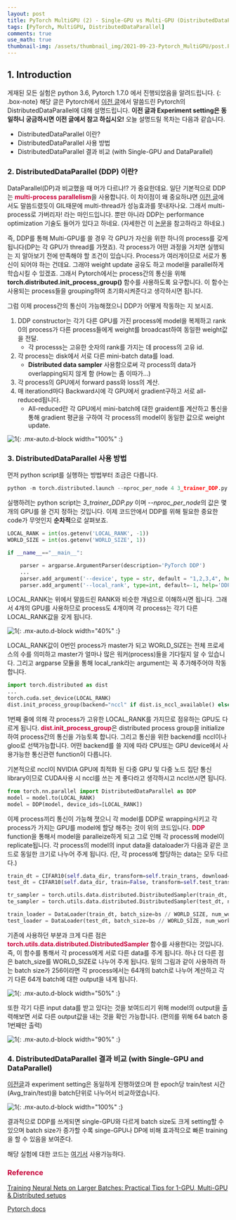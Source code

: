 ```yaml
---
layout: post
title: PyTorch MultiGPU (2) - Single-GPU vs Multi-GPU (DistributedDataParallel)
tags: [PyTorch, MultiGPU, DistributedDataParallel]
comments: true
use_math: true
thumbnail-img: /assets/thumbnail_img/2021-09-23-Pytorch_MultiGPU/post.PNG
---
```


## 1. Introduction
게재된 모든 실험은 python 3.6, Pytorch 1.7.0 에서 진행되었음을 알려드립니다. 
{: .box-note}
해당 글은 Pytorch에서 [이전 글](https://da2so.github.io/2021-09-23-Pytorch_MultiGPU/)에서 말씀드린 Pytorch의 DistributedDataParallel에 대해 설명드립니다.
**이전 글과 Experiment setting은 동일하니 궁금하시면 이전 글에서 참고 하십시오!**
오늘 설명드릴 목차는 다음과 같습니다.
 
- DistributedDataParallel 이란?
- DistributedDataParallel 사용 방법
- DistributedDataParallel 결과 비교 (with Single-GPU and DataParallel)

### 2. DistributedDataParallel (DDP) 이란?

DataParallel(DP)과 비교했을 때 머가 다르냐!? 가 중요한데요. 일단 기본적으로 DDP는 <span style="color:#C70039">**multi-process parallelism**</span>을 사용합니다.
이 차이점이 왜 중요하냐면 [이전 글](https://da2so.github.io/2021-09-23-Pytorch_MultiGPU/)에서도 말씀드렸듯이 GIL때문에 multi-thread가 성능효과를 못내자나요. 그래서 
multi-process로 가버리자! 라는 마인드입니다. 뿐만 아니라 DDP는 performance optimization 기술도 들어가 있다고 하네요. (자세한건 이 [논문](http://www.vldb.org/pvldb/vol13/p3005-li.pdf)을 참고하라고 하네요.)


즉, DDP를 통해 Multi-GPU를 쓸 경우 각 GPU가 자신을 위한 하나의 process를 갖게됩니다(DP는 각 GPU가 thread를 가졋죠). 각 process가 어떤 과정을 거치면 실행되는 지 알아보기 전에 만족해야 할 조건이 있습니다. Process가 여러개이므로 서로가 통신이 되어야 하는 건데요. 그래야 weight update 공유도 하고 model을 parallel하게 학습시킬 수 있겠죠. 그래서 Pytorch에서는 process간의 통신을 위해 **torch.distributed.init_process_group()** 함수를 사용하도록 요구합니다. 이 함수는 사용되는 process들을 grouping하여 초기화시켜준다고 생각하시면 됩니다.

그럼 이제 process간의 통신이 가능해졌으니 DDP가 어떻게 작동하는 지 보시죠.

1. DDP constructor는 각기 다른 GPU를 가진 process에 model을 복제하고 rank 0의 process가 다른 process들에게 weight를 broadcast하여 동일한 weight값을 전달.
    - 각 processs는 고유한 숫자의 rank를 가지는 데 process의 고유 id.
2. 각 process는 disk에서 서로 다른 mini-batch data를 load.
    - **Distributed data sampler** 사용함으로써 각 process의 data가 overlapping되지 않게 함 (How는 좀 이따가...)
3. 각 process의 GPU에서 forward pass와 loss의 계산.
4. 매 iterationd마다 Backward시에 각 GPU에서 gradient구하고 서로 all-reduced됩니다.
    - All-reduced란 각 GPU에서 mini-batch에 대한 graident를 계산하고 통신을 통해 gradient 평균을 구하여 각 process의 model이 동일한 값으로 weight update.


![1](https://da2so.github.io/assets/post_img/2021-10-01-Pytorch_MultiGPU2/1.png){: .mx-auto.d-block width="100%" :}

### 3. DistributedDataParallel 사용 방법

먼저 python script를 실행하는 방법부터 조금은 다릅니다.

```python
python -m torch.distributed.launch --nproc_per_node 4 3_trainer_DDP.py
```

실행하려는 python script는 *3_trainer_DDP.py* 이며 *--nproc_per_node*의 값은 몇 개의 GPU를 쓸 건지 정하는 것입니다.
이제 코드안에서 DDP를 위해 필요한 중요한 code가 무엇인지 **순차적**으로 살펴보죠.

```python
LOCAL_RANK = int(os.getenv('LOCAL_RANK', -1))  
WORLD_SIZE = int(os.getenv('WORLD_SIZE', 1))

if __name__=="__main__":

    parser = argparse.ArgumentParser(description='PyTorch DDP')
    ...
    parser.add_argument('--device', type = str, default = "1,2,3,4", help = 'cuda device, i.e. 0 or 0,1,2,3')
    parser.add_argument('--local_rank', type=int, default=-1, help='DDP parameter, do not modify')
```

LOCAL_RANK는 위에서 말씀드린 RANK와 비슷한 개념으로 이해하시면 됩니다. 그래서 4개의 GPU를 사용하므로 process도 4개이며 각 process는 각기 다른 LOCAL_RANK값을 갖게 됩니다.

![1](https://da2so.github.io/assets/post_img/2021-10-01-Pytorch_MultiGPU2/2.png){: .mx-auto.d-block width="40%" :}


LOCAL_RANK값이 0번인 process가 master가 되고 WORLD_SIZE는 전체 프로세스의 수를 의미하고 master가 얼마나 많은 워커(process)들을 기다릴지 알 수 있습니다. 그리고 argparse 모듈을 통해
local_rank라는 argument는 꼭 추가해주어야 작동합니다. 


```python
import torch.distributed as dist
...
torch.cuda.set_device(LOCAL_RANK)
dist.init_process_group(backend="nccl" if dist.is_nccl_available() else "gloo")
```

1번째 줄에 의해 각 process가 고유한 LOCAL_RANK를 가지므로 점유하는 GPU도 다르게 됩니다. <span style="color:#C70039">**dist.init_process_group**</span>은 
distributed process group을 initialize하여 process간의 통신을 가능토록 합니다. 그리고 통신을 위한 backend를 nccl이나 gloo로 선택가능합니다. 어떤 backend를 쓸 지에 따라
CPU또는 GPU device에서 사용가능한 통신관련 function이 다릅니다. 


기본적으로 nccl이 NVIDIA GPU에 최적화 된 다중 GPU 및 다중 노드 집단 통신 library이므로 CUDA사용 시 nccl를 쓰는 게 좋다라고 생각하시고 nccl쓰시면 됩니다. 

```python
from torch.nn.parallel import DistributedDataParallel as DDP
model = model.to(LOCAL_RANK)
model = DDP(model, device_ids=[LOCAL_RANK])
```

이제 process끼리 통신이 가능해 졋으니 각 model를 DDP로 wrapping시키고 각 process가 가지는 GPU를 model에 할당 해주는 것이 위의 코드입니다.
<span style="color:#C70039">**DDP**</span> function을 통해서 model을 paralleize하게 되고 그로 인해 각 process에 model이 replicate됩니다. 
각 process의 model의 input data을 dataloader가 다음과 같은 코드로 동일한 크기로 나누어 주게 됩니다. (단, 각 process에 할당하는 data는 모두 다르다.)

```python
train_dt = CIFAR10(self.data_dir, transform=self.train_trans, download=True)
test_dt = CIFAR10(self.data_dir, train=False, transform=self.test_trans, download=True)

tr_sampler = torch.utils.data.distributed.DistributedSampler(train_dt, num_replicas=WORLD_SIZE, rank=LOCAL_RANK) if LOCAL_RANK != -1 else None
te_sampler = torch.utils.data.distributed.DistributedSampler(test_dt, num_replicas=WORLD_SIZE, rank=LOCAL_RANK) if LOCAL_RANK != -1 else None

train_loader = DataLoader(train_dt, batch_size=bs // WORLD_SIZE, num_workers=nw, pin_memory=True, sampler=tr_sampler)
test_loader = DataLoader(test_dt, batch_size=bs // WORLD_SIZE, num_workers=nw, pin_memory=True, sampler=te_sampler)
```

기존에 사용하던 부분과 크게 다른 점은 <span style="color:#C70039">**torch.utils.data.distributed.DistributedSampler**</span> 함수를 사용한다는 것입니다.
즉, 이 함수를 통해서 각 process에게 서로 다른 data를 주게 됩니다. 하나 더 다른 점은 batch_size를 WORLD_SIZE로 나누어 주게 됩니다. 밑의 그림과 같이 사용하려 하는 batch size가 256이라면
각 process에서는 64개의 batch로 나누어 계산하고 각기 다른 64개 batch에 대한 output을 내게 됩니다.

![1](https://da2so.github.io/assets/post_img/2021-10-01-Pytorch_MultiGPU2/3.PNG){: .mx-auto.d-block width="50%" :}

또한 각기 다른 input data를 받고 있다는 것을 보여드리기 위해 model의 output을 출력해보면 서로 다른 output값을 내는 것을 확인 가능합니다. (편의를 위해 64 batch 중 1번째만 출력)

![1](https://da2so.github.io/assets/post_img/2021-10-01-Pytorch_MultiGPU2/4.PNG){: .mx-auto.d-block width="90%" :}


### 4. DistributedDataParallel 결과 비교 (with Single-GPU and DataParallel)

[이전글](https://da2so.github.io/2021-09-23-Pytorch_MultiGPU/)과 experiment setting은 동일하게 진행하였으며 한 epoch당 train/test 시간(Avg_train/test)을 batch단위로 나누어서 비교하였습니다.

![1](https://da2so.github.io/assets/post_img/2021-10-01-Pytorch_MultiGPU2/5.png){: .mx-auto.d-block width="100%" :}


결과적으로 DDP를 쓰게되면 single-GPU와 다르게 batch size도 크게 setting할 수 있으며 batch size가 증가할 수록 singe-GPU나 DP에 비해 효과적으로 빠른 training을 할 수 있음을 보여준다.

해당 실험에 대한 코드는 [여기서](https://github.com/da2so/Pytorch_MultiGPU) 사용가능하다.

### <span style="color:#C70039 "> Reference </span>

[Training Neural Nets on Larger Batches: Practical Tips for 1-GPU, Multi-GPU & Distributed setups](https://medium.com/huggingface/training-larger-batches-practical-tips-on-1-gpu-multi-gpu-distributed-setups-ec88c3e51255)

[Pytorch docs](https://pytorch.org/tutorials/beginner/blitz/data_parallel_tutorial.html)